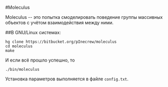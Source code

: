 #Moleculus

Moleculus -- это попытка смоделировать поведение группы массивных объектов с учётом взаимодействия между ними.

##В GNU/Linux системах:

    hg clone https://bitbucket.org/pInecrew/moleculus
    cd moleculus
    make

И если всё прошло успешно, то

    ./bin/moleculus

Установка параметров выполняется в файле ``config.txt``.

